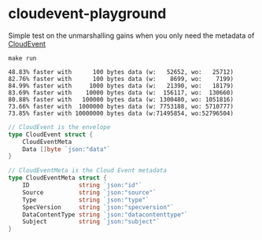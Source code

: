 # cloudevent-playground

Simple test on the unmarshalling gains when you only need the metadata of [CloudEvent](https://github.com/cloudevents/spec/blob/v1.0/spec.md)


```shell
make run 

48.83% faster with      100 bytes data (w:   52652, wo:   25712)
82.76% faster with      100 bytes data (w:    8699, wo:    7199)
84.99% faster with     1000 bytes data (w:   21390, wo:   18179)
83.69% faster with    10000 bytes data (w:  156117, wo:  130660)
80.88% faster with   100000 bytes data (w: 1300480, wo: 1051816)
73.66% faster with  1000000 bytes data (w: 7753188, wo: 5710777)
73.85% faster with 10000000 bytes data (w:71495854, wo:52796504)
```

```go
// CloudEvent is the envelope 
type CloudEvent struct {
	CloudEventMeta
	Data []byte `json:"data"`
}

// CloudEventMeta is the Cloud Event metadata
type CloudEventMeta struct {
	ID              string `json:"id"`
	Source          string `json:"source"`
	Type            string `json:"type"`
	SpecVersion     string `json:"specversion"`
	DataContentType string `json:"datacontenttype"`
	Subject         string `json:"subject"`
}
```
